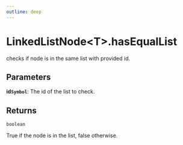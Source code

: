 ```yaml
---
outline: deep
---
```


# **LinkedListNode&lt;T&gt;.hasEqualList**

checks if node is in the same list with provided id.

## ****Parameters****

**id`Symbol`**: The id of the list to check.

## ****Returns****

`boolean`

True if the node is in the list, false otherwise.


